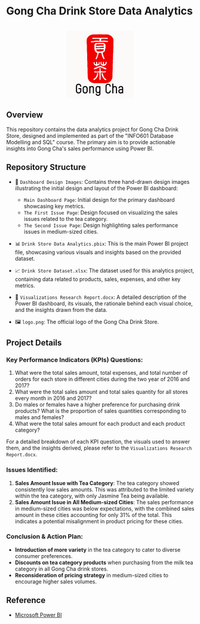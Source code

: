 # Gong Cha Drink Store Data Analytics

<!-- ![Gong Cha Logo](./logo.png) -->

<br />

<div align="center">
    <img src="./logo.png" alt="Gong Cha Logo" width="180">
</div>

## Overview

This repository contains the data analytics project for Gong Cha Drink Store, designed and implemented as part of the "INFO601 Database Modelling and SQL" course. The primary aim is to provide actionable insights into Gong Cha's sales performance using Power BI.

## Repository Structure

- 📁 `Dashboard Design Images`: Contains three hand-drawn design images illustrating the initial design and layout of the Power BI dashboard:
  - `Main Dashboard Page`: Initial design for the primary dashboard showcasing key metrics.
  - `The First Issue Page`: Design focused on visualizing the sales issues related to the tea category.
  - `The Second Issue Page`: Design highlighting sales performance issues in medium-sized cities.
  
- 📊 `Drink Store Data Analytics.pbix`: This is the main Power BI project file, showcasing various visuals and insights based on the provided dataset. 
- 📈 `Drink Store Dataset.xlsx`: The dataset used for this analytics project, containing data related to products, sales, expenses, and other key metrics.
- 📝 `Visualizations Research Report.docx`: A detailed description of the Power BI dashboard, its visuals, the rationale behind each visual choice, and the insights drawn from the data.
- 🖼️ `logo.png`: The official logo of the Gong Cha Drink Store.

## Project Details

### Key Performance Indicators (KPIs) Questions:

1. What were the total sales amount, total expenses, and total number of orders for each store in different cities during the two year of 2016 and 2017?
2. What were the total sales amount and total sales quantity for all stores every month in 2016 and 2017?
3. Do males or females have a higher preference for purchasing drink products? What is the proportion of sales quantities corresponding to males and females?
4. What were the total sales amount for each product and each product category?

For a detailed breakdown of each KPI question, the visuals used to answer them, and the insights derived, please refer to the `Visualizations Research Report.docx`.

### Issues Identified:

1. **Sales Amount Issue with Tea Category**: The tea category showed consistently low sales amounts. This was attributed to the limited variety within the tea category, with only Jasmine Tea being available.
2. **Sales Amount Issue in All Medium-sized Cities**: The sales performance in medium-sized cities was below expectations, with the combined sales amount in these cities accounting for only 31% of the total. This indicates a potential misalignment in product pricing for these cities.

### Conclusion & Action Plan:

- **Introduction of more variety** in the tea category to cater to diverse consumer preferences.
- **Discounts on tea category products** when purchasing from the milk tea category in all Gong Cha drink stores.
- **Reconsideration of pricing strategy** in medium-sized cities to encourage higher sales volumes.

## Reference

- [Microsoft Power BI](https://learn.microsoft.com/en-us/power-bi/)